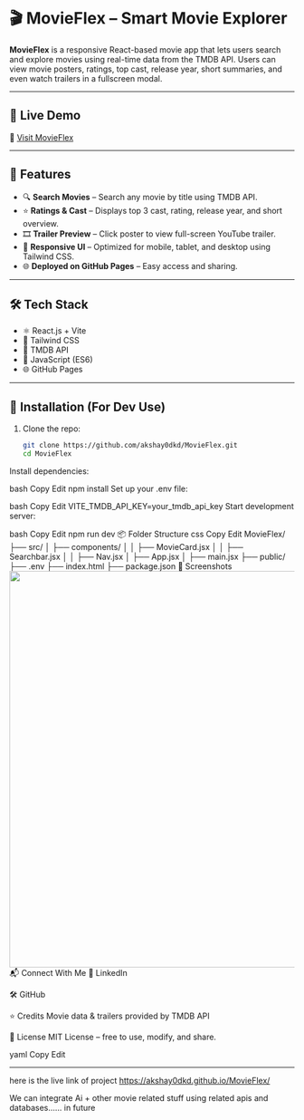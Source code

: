 # 🎬 MovieFlex – Smart Movie Explorer

**MovieFlex** is a responsive React-based movie app that lets users search and explore movies using real-time data from the TMDB API. Users can view movie posters, ratings, top cast, release year, short summaries, and even watch trailers in a fullscreen modal.

---

## 🚀 Live Demo

🔗 [Visit MovieFlex](https://akshay0dkd.github.io/MovieFlex/)

---

## 📌 Features

- 🔍 **Search Movies** – Search any movie by title using TMDB API.
- ⭐ **Ratings & Cast** – Displays top 3 cast, rating, release year, and short overview.
- 🎞 **Trailer Preview** – Click poster to view full-screen YouTube trailer.
- 📱 **Responsive UI** – Optimized for mobile, tablet, and desktop using Tailwind CSS.
- 🌐 **Deployed on GitHub Pages** – Easy access and sharing.

---

## 🛠 Tech Stack

- ⚛️ React.js + Vite
- 🎨 Tailwind CSS
- 🎥 TMDB API
- 🧠 JavaScript (ES6)
- 🌐 GitHub Pages

---

## 🧰 Installation (For Dev Use)

1. Clone the repo:
   ```bash
   git clone https://github.com/akshay0dkd/MovieFlex.git
   cd MovieFlex
Install dependencies:

bash
Copy
Edit
npm install
Set up your .env file:

bash
Copy
Edit
VITE_TMDB_API_KEY=your_tmdb_api_key
Start development server:

bash
Copy
Edit
npm run dev
📦 Folder Structure
css
Copy
Edit
MovieFlex/
├── src/
│   ├── components/
│   │   ├── MovieCard.jsx
│   │   ├── Searchbar.jsx
│   │   ├── Nav.jsx
│   ├── App.jsx
│   ├── main.jsx
├── public/
├── .env
├── index.html
├── package.json
📸 Screenshots
<img src="https://i.imgur.com/YOUR_SCREENSHOT_LINK.png" width="700"/>
📬 Connect With Me
🔗 LinkedIn

🛠 GitHub

⭐ Credits
Movie data & trailers provided by TMDB API

📄 License
MIT License – free to use, modify, and share.

yaml
Copy
Edit

---
here is the live link of project https://akshay0dkd.github.io/MovieFlex/

We can integrate Ai + other movie related stuff using related apis and databases...... in future 
